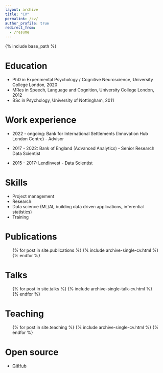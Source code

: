 ```yaml
---
layout: archive
title: "CV"
permalink: /cv/
author_profile: true
redirect_from:
  - /resume
---
```


{% include base_path %}

Education
======
* PhD in Experimental Psychology / Cognitive Neuroscience, University College London, 2020
* MRes in Speech, Language and Cognition, University College London, 2012
* BSc in Psychology, University of Nottingham, 2011

Work experience
======
* 2022 - ongoing: Bank for International Settlements (Innovation Hub London Centre) - Advisor

* 2017 - 2022: Bank of England (Advanced Analytics) - Senior Research Data Scientist

* 2015 - 2017: LendInvest - Data Scientist
  
Skills
======
* Project management
* Research
* Data science (ML/AI, building data driven applications, inferential statistics)
* Training

Publications
======
  <ul>{% for post in site.publications %}
    {% include archive-single-cv.html %}
  {% endfor %}</ul>
  
Talks
======
  <ul>{% for post in site.talks %}
    {% include archive-single-talk-cv.html %}
  {% endfor %}</ul>
  
Teaching
======
  <ul>{% for post in site.teaching %}
    {% include archive-single-cv.html %}
  {% endfor %}</ul>
  
Open source
======
* [GitHub](https://github.com/erzk)
